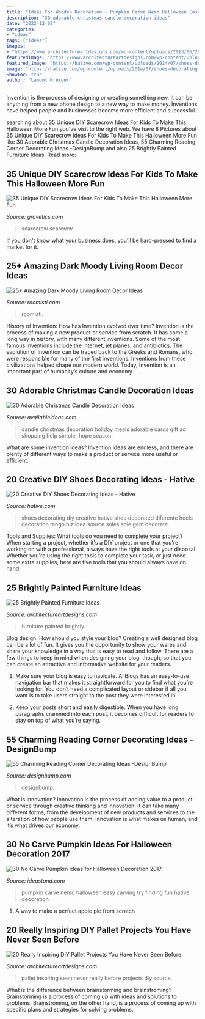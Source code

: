 ```yaml
---
title: "Ideas For Wooden Decoration ~ Pumpkin Carve Nemo Halloween Easy Carving Try Finding Fun Hative Decoration"
description: "30 adorable christmas candle decoration ideas"
date: "2022-12-02"
categories:
- "ideas"
tags: ["ideas"]
images:
- "https://www.architectureartdesigns.com/wp-content/uploads/2013/06/253-630x942.jpg"
featuredImage: "https://www.architectureartdesigns.com/wp-content/uploads/2013/06/253-630x942.jpg"
featured_image: "https://hative.com/wp-content/uploads/2014/07/shoes-decorating-ideas/8-shoes-decorating-ideas.jpg"
image: "https://hative.com/wp-content/uploads/2014/07/shoes-decorating-ideas/8-shoes-decorating-ideas.jpg"
ShowToc: true
author: "Lamont Kreiger"
---
```



Invention is the process of designing or creating something new. It can be anything from a new phone design to a new way to make money. Inventions have helped people and businesses become more efficient and successful.

	

		
searching about 35 Unique DIY Scarecrow Ideas For Kids To Make This Halloween More Fun you've visit to the right web. We have 8 Pictures about 35 Unique DIY Scarecrow Ideas For Kids To Make This Halloween More Fun like 30 Adorable Christmas Candle Decoration Ideas, 55 Charming Reading Corner Decorating Ideas -DesignBump and also 25 Brightly Painted Furniture Ideas. Read more:
		
    
## 35 Unique DIY Scarecrow Ideas For Kids To Make This Halloween More Fun

<img loading=lazy src="https://www.gravetics.com/wp-content/uploads/2017/07/DIY-Pallet-Scarcrow.jpg" onerror="this.onerror=null;this.src='https://tse4.mm.bing.net/th?id=OIP.vS7fFnO4E-OkOofH3C294QHaJ4&amp;pid=15.1';" alt="35 Unique DIY Scarecrow Ideas For Kids To Make This Halloween More Fun">

_Source: gravetics.com_

>scarecrow scarcrow. 

	

If you don't know what your business does, you'll be hard-pressed to find a market for it.

    
## 25+ Amazing Dark Moody Living Room Decor Ideas

<img loading=lazy src="https://roomisti.com/wp-content/uploads/2019/03/25-Amazing-Dark-Moody-Living-Room-Decor-Ideas-17.jpg" onerror="this.onerror=null;this.src='https://tse4.mm.bing.net/th?id=OIP.AMxjeUbfPlutYY1QifJQxQHaLH&amp;pid=15.1';" alt="25+ Amazing Dark Moody Living Room Decor Ideas">

_Source: roomisti.com_

>roomisti. 

	

History of Invention: How has Invention evolved over time?
Invention is the process of making a new product or service from scratch. It has come a long way in history, with many different inventions. Some of the most famous inventions include the internet, jet planes, and antibiotics. The evolution of Invention can be traced back to the Greeks and Romans, who were responsible for many of the first inventions. Inventions from these civilizations helped shape our modern world. Today, Invention is an important part of humanity’s culture and economy.

    
## 30 Adorable Christmas Candle Decoration Ideas

<img loading=lazy src="http://availableideas.com/wp-content/uploads/2015/11/Christmas-Candle-Decoration-24.jpg" onerror="this.onerror=null;this.src='https://tse3.mm.bing.net/th?id=OIP.T0eEIBsktYw04fa-m8eObgHaLH&amp;pid=15.1';" alt="30 Adorable Christmas Candle Decoration Ideas">

_Source: availableideas.com_

>candle christmas decoration holiday meals adorable cards gift ad shopping help simpler hope season. 

	

What are some invention ideas?
Invention ideas are endless, and there are plenty of different ways to make a product or service more useful or efficient.

    
## 20 Creative DIY Shoes Decorating Ideas - Hative

<img loading=lazy src="https://hative.com/wp-content/uploads/2014/07/shoes-decorating-ideas/8-shoes-decorating-ideas.jpg" onerror="this.onerror=null;this.src='https://tse2.mm.bing.net/th?id=OIP.ATVj1w82Yht3MjnvG5GkmAHaLI&amp;pid=15.1';" alt="20 Creative DIY Shoes Decorating Ideas - Hative">

_Source: hative.com_

>shoes decorating diy creative hative shoe decorated diferente heels decoration tango biz idea source soles sole gem decorate. 

	

Tools and Supplies: What tools do you need to complete your project?
When starting a project, whether it's a DIY project or one that you're working on with a professional, always have the right tools at your disposal. Whether you're using the right tools to complete your task, or just need some extra supplies, here are five tools that you should always have on hand.

    
## 25 Brightly Painted Furniture Ideas

<img loading=lazy src="https://www.architectureartdesigns.com/wp-content/uploads/2013/06/253-630x942.jpg" onerror="this.onerror=null;this.src='https://tse3.mm.bing.net/th?id=OIP.sDEQrrEc9YdJ9UsCdI0XQwHaLE&amp;pid=15.1';" alt="25 Brightly Painted Furniture Ideas">

_Source: architectureartdesigns.com_

>furniture painted brightly. 

	

Blog design: How should you style your blog?
Creating a well designed blog can be a lot of fun. It gives you the opportunity to show your wares and share your knowledge in a way that is easy to read and follow. There are a few things to keep in mind when designing your blog, though, so that you can create an attractive and informative website for your readers.
1. Make sure your blog is easy to navigate. AllBlogs has an easy-to-use navigation bar that makes it straightforward for you to find what you’re looking for. You don’t need a complicated layout or sidebar if all you want is to take users straight to the post they were interested in.

2. Keep your posts short and easily digestible. When you have long paragraphs crammed into each post, it becomes difficult for readers to stay on top of what you’re saying.

    
## 55 Charming Reading Corner Decorating Ideas -DesignBump

<img loading=lazy src="http://cdn.designbump.com/wp-content/uploads/2015/11/reading-corner-nook22.jpg" onerror="this.onerror=null;this.src='https://tse1.mm.bing.net/th?id=OIP.tLGY7aJv86MNIoTHpz4ocQHaKN&amp;pid=15.1';" alt="55 Charming Reading Corner Decorating Ideas -DesignBump">

_Source: designbump.com_

>designbump. 

	

What is innovation?
Innovation is the process of adding value to a product or service through creative thinking and innovation. It can take many different forms, from the development of new products and services to the alteration of how people use them. Innovation is what makes us human, and it’s what drives our economy.

    
## 30 No Carve Pumpkin Ideas For Halloween Decoration 2017

<img loading=lazy src="http://ideastand.com/wp-content/uploads/2014/10/no-carve-pumpkin-ideas/17-nemo-pumpkin.jpg" onerror="this.onerror=null;this.src='https://tse2.mm.bing.net/th?id=OIP.q4WWGGw0FN93hfCrxsT_nAHaLG&amp;pid=15.1';" alt="30 No Carve Pumpkin Ideas for Halloween Decoration 2017">

_Source: ideastand.com_

>pumpkin carve nemo halloween easy carving try finding fun hative decoration. 

	

1. A way to make a perfect apple pie from scratch 

    
## 20 Really Inspiring DIY Pallet Projects You Have Never Seen Before

<img loading=lazy src="https://www.architectureartdesigns.com/wp-content/uploads/2016/03/16-52-630x840.jpg" onerror="this.onerror=null;this.src='https://tse4.mm.bing.net/th?id=OIP.98v9zQ12-nyIrCmBj5GlKwHaJ4&amp;pid=15.1';" alt="20 Really Inspiring DIY Pallet Projects You Have Never Seen Before">

_Source: architectureartdesigns.com_

>pallet inspiring seen never really before projects diy source. 

	

What is the difference between brainstorming and brainstroming?
Brainstorming is a process of coming up with ideas and solutions to problems. Brainstroming, on the other hand, is a process of coming up with specific plans and strategies for solving problems.

